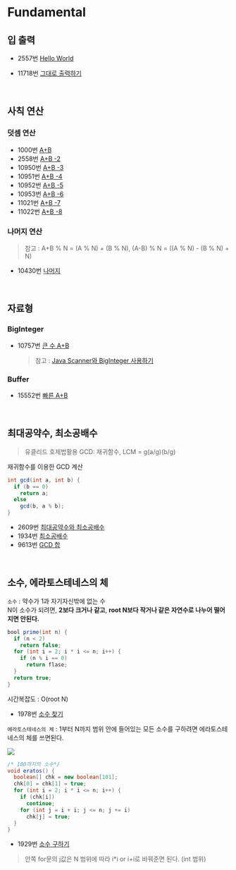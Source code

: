 # Fundamental

## 입 출력

- 2557번 [Hello World](https://www.acmicpc.net/problem/2557)
- 11718번 [그대로 출력하기](https://www.acmicpc.net/problem/11718)

  <br >

## 사칙 연산

### 덧셈 연산

- 1000번 [A+B](https://www.acmicpc.net/problem/1000)
- 2558번 [A+B -2](https://www.acmicpc.net/problem/2558)
- 10950번 [A+B -3](https://www.acmicpc.net/problem/10950)
- 10951번 [A+B -4](https://www.acmicpc.net/problem/10951)
- 10952번 [A+B -5](https://www.acmicpc.net/problem/10952)
- 10953번 [A+B -6](https://www.acmicpc.net/problem/10953)
- 11021번 [A+B -7](https://www.acmicpc.net/problem/11021)
- 11022번 [A+B -8](https://www.acmicpc.net/problem/11022)

### 나머지 연산

> 참고 : A+B % N = (A % N) + (B % N), (A-B) % N = ((A % N) - (B % N) + N)

- 10430번 [나머지](https://www.acmicpc.net/problem/10430)

<br >

## 자료형

### BigInteger

- 10757번 [큰 수 A+B](https://www.acmicpc.net/problem/10757)
  > 참고 : [Java Scanner와 BigInteger 사용하기](https://www.acmicpc.net/blog/view/3)

### Buffer

- 15552번 [빠른 A+B](https://www.acmicpc.net/problem/15552)

<br >

## 최대공약수, 최소공배수

> 유클리드 호제법활용 GCD: 재귀함수, LCM = g(a/g)(b/g)

재귀함수를 이용한 GCD 계산

```java
int gcd(int a, int b) {
  if (b == 0)
    return a;
  else
    gcd(b, a % b);
}
```

- 2609번 [최대공약수와 최소공배수](https://www.acmicpc.net/problem/2609)
- 1934번 [최소공배수](https://www.acmicpc.net/problem/1934)
- 9613번 [GCD 합](https://www.acmicpc.net/problem/9613)

<br >

## 소수, 에라토스테네스의 체

`소수` : 약수가 1과 자기자신밖에 없는 수 <br >
N이 소수가 되려면, **2보다 크거나 같고**, **root N보다 작거나 같은 자연수로 나누어 떨어지면 안된다.**

```java
bool prime(int n) {
  if (n < 2)
    return false;
  for (int i = 2; i * i <= n; i++) {
    if (n % i == 0)
      return flase;
  }
  return true;
}
```

시간복잡도 : O(root N)

- 1978번 [소수 찾기](https://www.acmicpc.net/problem/1978)

`에라토스테네스의 체` : 1부터 N까지 범위 안에 들어있는 모든 소수를 구하려면 에라토스테네스의 체를 쓰면된다.

![](https://ko.wikipedia.org/wiki/%EC%97%90%EB%9D%BC%ED%86%A0%EC%8A%A4%ED%85%8C%EB%84%A4%EC%8A%A4%EC%9D%98_%EC%B2%B4#/media/File:Sieve_of_Eratosthenes_animation.gif)

```java
/* 100까지의 소수*/
void eratos() {
  boolean[] chk = new boolean[101];
  chk[0] = chk[1] = true;
  for (int i = 2; i * i <= n; i++) {
    if (chk[i])
      continue;
    for (int j = i + i; j <= n; j += i)
      chk[j] = true;
  }
}
```

- 1929번 [소수 구하기](https://www.acmicpc.net/problem/1929)

> 안쪽 for문의 j값은 N 범위에 따라 i\*i or i+i로 바꿔준면 된다. (int 범위)
